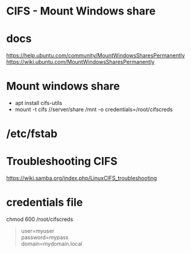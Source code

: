 # CIFS - Mount Windows share

# docs
https://help.ubuntu.com/community/MountWindowsSharesPermanently
https://wiki.ubuntu.com/MountWindowsSharesPermanently

# Mount windows share
- apt install cifs-utils
- mount -t cifs //server/share /mnt -o credentials=/root/cifscreds  

# /etc/fstab


# Troubleshooting CIFS

https://wiki.samba.org/index.php/LinuxCIFS_troubleshooting

# credentials file

chmod 600 /root/cifscreds

> user=myuser  
> password=mypass  
> domain=mydomain.local  

